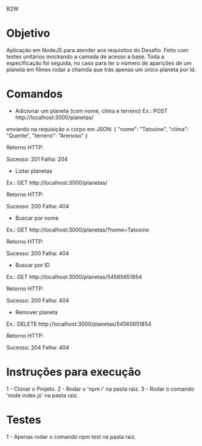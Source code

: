 B2W

Objetivo
========

Aplicação em NodeJS para atender aos requisitos do Desafio. Feito com testes unitários mockando a camada de acesso a base.
Toda a especificação foi seguida, no caso para ter o número de aparições de um planeta em filmes rodar a chamda que trás apenas um único planeta por Id.


Comandos
========

- Adicionar um planeta (com nome, clima e terreno)
Ex.: POST http://localhost:3000/planetas/ 

enviando na requisição o corpo em JSON: 
{
	"nome": "Tatooine",
	"clima": "Quente",
	"terreno": "Arenoso"
}

Retorno HTTP:

Sucesso: 201
Falha: 204

- Listar planetas

Ex.: GET http://localhost:3000/planetas/ 

Retorno HTTP:

Sucesso: 200
Falha: 404

- Buscar por nome

Ex.: GET http://localhost:3000/planetas/?nome=Tatooine 

Retorno HTTP:

Sucesso: 200
Falha: 404

- Buscar por ID

Ex.: GET http://localhost:3000/planetas/54565651854

Retorno HTTP:

Sucesso: 200
Falha: 404

- Remover planeta

Ex.: DELETE http://localhost:3000/planetas/54565651854

Retorno HTTP:

Sucesso: 204
Falha: 404


Instruções para execução
=========================

1 - Clonar o Projeto.
2 - Rodar o 'npm i' na pasta raiz.
3 - Rodar o comando 'node index.js' na pasta raiz.


Testes
======

1 - Apenas rodar o comando npm test na pasta raiz.


